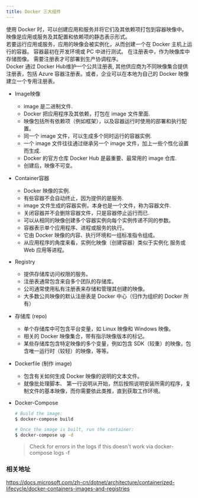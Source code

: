 ```yaml
---
title: Docker 三大组件
---
```


使用 Docker 时，可以创建应用和服务并将它们及其依赖项打包到容器映像中。
映像是应用或服务及其配置和依赖项的静态表示形式。  
若要运行应用或服务，应用的映像会被实例化，从而创建一个在 Docker 主机上运行的容器。
容器最初在开发环境或 PC 中进行测试。
在注册表中，作为映像库中存储图像。 需要注册表才可部署到生产协调程序。  
Docker 通过 Docker Hub维护一个公共注册表, 其他供应商为不同映像集合提供注册表，包括 Azure 容器注册表。或者，企业可以在本地为自己的 Docker 映像建立一个专用注册表。

* Image映像
  * image 是二进制文件.
  * Docker 把应用程序及其依赖，打包在 image 文件里面.
  * 映像包括所有依赖项（例如框架），以及容器运行时使用的部署和执行配置。
  * 同一个 image 文件，可以生成多个同时运行的容器实例.
  * 一个 image 文件往往通过继承另一个 image 文件，加上一些个性化设置而生成.
  * Docker 的官方仓库 Docker Hub 是最重要、最常用的 image 仓库.
  * 创建后，映像不可变。

* Container容器
  * Docker 映像的实例.
  * 有些容器不会自动终止，因为提供的是服务.
  * image 文件生成的容器实例，本身也是一个文件，称为容器文件.
  * 关闭容器并不会删除容器文件，只是容器停止运行而已.
  * 可以从相同的映像创建多个容器实例向每个实例传递不同的参数。
  * 容器表示单个应用程序、进程或服务的执行。
  * 它由 Docker 映像的内容、执行环境和一组标准指令组成。
  * 从应用程序的角度来看，实例化映像（创建容器）类似于实例化 服务或 Web 应用等进程。

* Registry
  * 提供存储库访问权限的服务。
  * 注册表通常包含来自多个团队的存储库。
  * 公司通常使用私有注册表来存储和管理其创建的映像。
  * 大多数公共映像的默认注册表是 Docker 中心（归作为组织的 Docker 所有）

* 存储库 (repo)
  * 单个存储库中可包含平台变量，如 Linux 映像和 Windows 映像。
  * 相关的 Docker 映像集合，带有指示映像版本的标记。
  * 某些存储库包含特定映像的多个变量，例如包含 SDK（较重）的映像，包含唯一运行时（较轻）的映像，等等。

* Dockerfile (制作 image)
  * 包含有关如何生成 Docker 映像的说明的文本文件。
  * 就像批处理脚本、 第一行说明从开始，然后按照说明安装所需的程序，复制文件的基本映像，而你需要依此类推，直到获取工作环境。

* Docker-Compose

  ```sh
  # Build the image:
  $ docker-compose build
  
  # Once the image is built, run the container:
  $ docker-compose up -d
  ```

  > Check for errors in the logs if this doesn't work via docker-compose logs -f

### 相关地址

<https://docs.microsoft.com/zh-cn/dotnet/architecture/containerized-lifecycle/docker-containers-images-and-registries>

